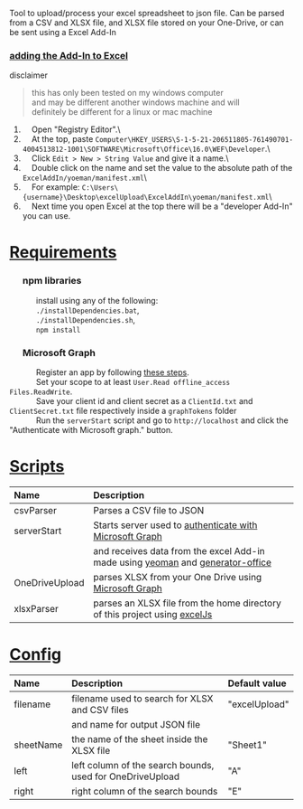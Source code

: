Tool to upload/process your excel spreadsheet to json file.
Can be parsed from a CSV and XLSX file, and XLSX file stored on your One-Drive,
or can be sent using a Excel Add-In

### [adding the Add-In to Excel](#add-in)
disclaimer
> this has only been tested on my windows computer\
> and may be different another windows machine and will\
> definitely be different for a linux or mac machine

1. &nbsp;&nbsp;&nbsp; Open "Registry Editor".\
1. &nbsp;&nbsp;&nbsp; At the top, paste `Computer\HKEY_USERS\S-1-5-21-206511805-761490701-4004513812-1001\SOFTWARE\Microsoft\Office\16.0\WEF\Developer`.\
1. &nbsp;&nbsp;&nbsp; Click `Edit > New > String Value` and give it a name.\
1. &nbsp;&nbsp;&nbsp; Double click on the name and set the value to the absolute path of the `ExcelAddIn/yoeman/manifest.xml`\
1. &nbsp;&nbsp;&nbsp; For example: `C:\Users\{username}\Desktop\excelUpload\ExcelAddIn\yoeman/manifest.xml`\
1. &nbsp;&nbsp;&nbsp; Next time you open Excel at the top there will be a "developer Add-In" you can use.

# [Requirements](#requirements)
### &nbsp;&nbsp;&nbsp;&nbsp;&nbsp;&nbsp;npm libraries
&nbsp;&nbsp;&nbsp;&nbsp;&nbsp;&nbsp;&nbsp;&nbsp;&nbsp;&nbsp;&nbsp;&nbsp;install using any of the following:\
&nbsp;&nbsp;&nbsp;&nbsp;&nbsp;&nbsp;&nbsp;&nbsp;&nbsp;&nbsp;&nbsp;&nbsp;`./installDependencies.bat`,\
&nbsp;&nbsp;&nbsp;&nbsp;&nbsp;&nbsp;&nbsp;&nbsp;&nbsp;&nbsp;&nbsp;&nbsp;`./installDependencies.sh`,\
&nbsp;&nbsp;&nbsp;&nbsp;&nbsp;&nbsp;&nbsp;&nbsp;&nbsp;&nbsp;&nbsp;&nbsp;`npm install`

### &nbsp;&nbsp;&nbsp;&nbsp;&nbsp;&nbsp;Microsoft Graph
&nbsp;&nbsp;&nbsp;&nbsp;&nbsp;&nbsp;&nbsp;&nbsp;&nbsp;&nbsp;&nbsp;&nbsp;Register an app by following [these steps](https://learn.microsoft.com/en-us/graph/auth-register-app-v2).\
&nbsp;&nbsp;&nbsp;&nbsp;&nbsp;&nbsp;&nbsp;&nbsp;&nbsp;&nbsp;&nbsp;&nbsp;Set your scope to at least `User.Read offline_access Files.ReadWrite`.\
&nbsp;&nbsp;&nbsp;&nbsp;&nbsp;&nbsp;&nbsp;&nbsp;&nbsp;&nbsp;&nbsp;&nbsp;Save your client id and client secret as a `ClientId.txt` and `ClientSecret.txt` file respectively inside a `graphTokens` folder\
&nbsp;&nbsp;&nbsp;&nbsp;&nbsp;&nbsp;&nbsp;&nbsp;&nbsp;&nbsp;&nbsp;&nbsp;Run the `serverStart` script and go to `http://localhost` and click the "Authenticate with Microsoft graph." button.

# [Scripts](#scripts)

|Name          |Description                                                                                                                                                         |
|:-------------|:-------------------------------------------------------------------------------------------------------------------------------------------------------------------|
|csvParser     |Parses a CSV file to JSON                                                                                                                                           |
|serverStart   |Starts server used to [authenticate with Microsoft Graph](https://learn.microsoft.com/en-us/graph/auth-v2-user?tabs=http)                                           |
|              |and receives data from the excel Add-in made using [yeoman](https://www.npmjs.com/package/yo) and [generator-office](https://www.npmjs.com/package/generator-office)|
|OneDriveUpload|parses XLSX from your One Drive using [Microsoft Graph](https://learn.microsoft.com/en-us/graph/overview)                                                           |
|xlsxParser    |parses an XLSX file from the home directory of this project using [excelJs](https://www.npmjs.com/package/exceljs)                                                  |

# [Config](#config)

|Name     |Description                                              |Default value  |
|:--------|:--------------------------------------------------------|:--------------|
|filename |filename used to search for XLSX and CSV files           |"excelUpload"  |
|         |and name for output JSON file                            |               |
|sheetName|the name of the sheet inside the XLSX file               |"Sheet1"       |
|left     |left column of the search bounds, used for OneDriveUpload|"A"            |
|right    |right column of the search bounds                        |"E"            |